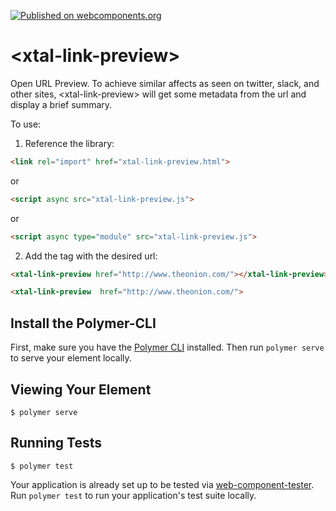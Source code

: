 [![Published on webcomponents.org](https://img.shields.io/badge/webcomponents.org-published-blue.svg)](https://www.webcomponents.org/element/bahrus/xtal-link-preview)

# \<xtal-link-preview\>

Open URL Preview.  To achieve similar affects as seen on twitter, slack, and other sites, \<xtal-link-preview\> will get some metadata from the url and display a brief summary.

To use:

1)  Reference the library: 

```html
<link rel="import" href="xtal-link-preview.html">
```

or

```html
<script async src="xtal-link-preview.js">
```

or

```html
<script async type="module" src="xtal-link-preview.js">
```

2)  Add the tag with the desired url:

```html
<xtal-link-preview href="http://www.theonion.com/"></xtal-link-preview>
```

<!--
```
<custom-element-demo>
  <template>
    <link rel="import" href="xtal-link-preview.html">
    <xtal-link-preview  href="http://www.theonion.com/">
  </template
</custom-element-demo>
```
-->
```html
<xtal-link-preview  href="http://www.theonion.com/">
``` 
## Install the Polymer-CLI

First, make sure you have the [Polymer CLI](https://www.npmjs.com/package/polymer-cli) installed. Then run `polymer serve` to serve your element locally.

## Viewing Your Element

```
$ polymer serve
```

## Running Tests

```
$ polymer test
```

Your application is already set up to be tested via [web-component-tester](https://github.com/Polymer/web-component-tester). Run `polymer test` to run your application's test suite locally.
